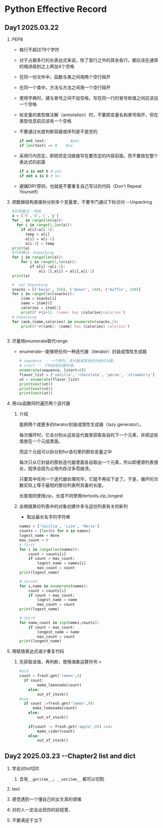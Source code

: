 



# Python Effective Record

## Day1 2025.03.22

1. PEP8

   - 每⾏不超过79个字符

   - 对于占据多⾏的长表达式来说，除了⾸⾏之外的其余各⾏，都应该在通常的缩进级别之上再加4个空格 

   - 在同⼀份⽂件中，函数与类之间⽤两个空⾏隔开

   - 在同⼀个类中，⽅法与⽅法之间⽤⼀个空⾏隔开

   - 使⽤字典时，键与冒号之间不加空格，写在同⼀⾏的冒号和值之间应该加⼀个空格

   - 给变量的类型做注解（annotation）时，不要把变量名和冒号隔开，但在类型信息前应该有⼀个空格

   - 不要通过长度判断容器或序列是不是空的

     ``` python
     if not text:  			#yes
     if len(text) == 0	  #no
     ```

     

   - 采⽤⾏内否定，即把否定词直接写在要否定的内容前⾯，⽽不要放在整个表达式的前⾯

     ``` python
     if a is not b # yes
     if not a is b # no
     ```

   - 避循DRY原则，也就是不要重复⾃⼰写过的代码（Don't Repeat Yourself)

1. 把数据结构直接拆分到多个变量⾥，不要专门通过下标访问 --Unpacking

   ```python
   #升序算法--传统
   a = ['k','d','c','g']
   for _ in range(len(a)):
     for i in range(1,len(a)):
       if a[i]<a[i-1]:
         temp = a[i]
         a[i] = a[i-1]
         a[i-1] = temp
   print(a)
   #升序算法--Unpacking
   for j in range(len(a)):
       for i in range(1,len(a)):
           if a[i] <a[i-1]:
               a[i-1],a[i] = a[i],a[i-1]
   print(a)
   
   #  not Unpacking
   snacks = [('bacon', 350), ('donut', 240), ('muffin', 190)]
   for i in range(len(snacks)):
       item = snacks[i]
       name = item[0]
       calories = item[1]
       print(f'#{i+1}: (name) has {calories}calories')
   # Unpacking 
   for rank,(name,calories) in enumerate(snacks,1):
       print(f'#{rank}: {name} has {calories} calories')
       
   ```

1. 尽量⽤enumerate取代range

   - enumerate--能够把任何⼀种迭代器（iterator）封装成惰性⽣成器

     ```python
     # sequence -- 一个序列、迭代器或其他支持迭代对象。
     # start -- 下标起始位置的值。
     enumerate(sequence, [start=0])
     flavor_list = ['vanilla', 'chocolate', 'pecan', 'strawberry']
     ut = enumerate(flavor_list)
     print(next(ut))
     print(next(ut))
     print(next(ut))
     ```

1. ⽤zip函数同时遍历两个迭代器

   1. 介绍

      能把两个或更多的iterator封装成惰性⽣成器（lazy generator）。

      每次循环时，它会分别从这些迭代器⾥获取各⾃的下⼀个元素，并把这些值放在⼀个元组⾥⾯。

      ⽽这个元组可以拆分到for语句⾥的那些变量之中

      每次只从它封装的那些迭代器⾥⾯各⾃取出⼀个元素，所以即便源列表很长，程序会因为占⽤内存过多⽽崩溃。

      只要其中任何⼀个迭代器处理完毕，它就不再往下⾛了。于是，循环的次数实际上等于最短的那份列表所具备的长度。

      长度相同使用zip，长度不同使用itertools.zip_longest

   

   1. 会根据某份列表中的对象创建许多与这份列表有关的新列

      - 取出最长名字的字符串

      ```python
      names = ['Cecilia', 'Lise', 'Marie']
      counts = [len(n) for n in names]
      logest_name = None
      max_count = 0
      # first 
      for i in range(len(names)):
          count = counts[i]
          if count > max_count:
              logest_name = names[i]
              max_count = count
      print(logest_name)
      
      # second
      for i,name in enumerate(names):
          count = counts[i]
          if count > max_count:
              logest_name = name
              max_count = count
      print(logest_name)
      
      # third
      for name,count in zip(names,counts):
          if count > max_count:
              longest_name = name
              max_count = count
      print(longest_name)
      ```

1. ⽤赋值表达式减少重复代码

   1. 先获取该值，再判断，使用海象运算符号:=

      ``` PYTHON
      #old
      count = fresh.get('lemon',0)
      	if count:
              make_lemonada(count)
          else:
              out_of_stovk()
      #new
      	if count :=fresh.get('lemon',0):
           	make_lemonada(count)
          else:
              out_of_stock()
              
          if(count := fresh.get('apple',0)) >=4:
              make_cider(count)
          else:
              out_of_stock()
      
      
      ```

 ## Day2 2025.03.23 --Chapter2 list and dict

1. 学会对list切片
   1. 含有`__getitem__`，`__setitem__` 都可以切割
2. text





1.  感觉遇到一个懂自己的女生真的很难
2.  对的人一定会出现你的前程里，
3.  不要满足于当下

